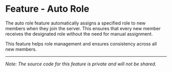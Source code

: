 # Feature - Auto Role  

The auto role feature automatically assigns a specified role to new members when they join the server. This ensures that every new member receives the designated role without the need for manual assignment.  

This feature helps role management and ensures consistency across all new members. 

---  

*Note: The source code for this feature is private and will not be shared.*  
